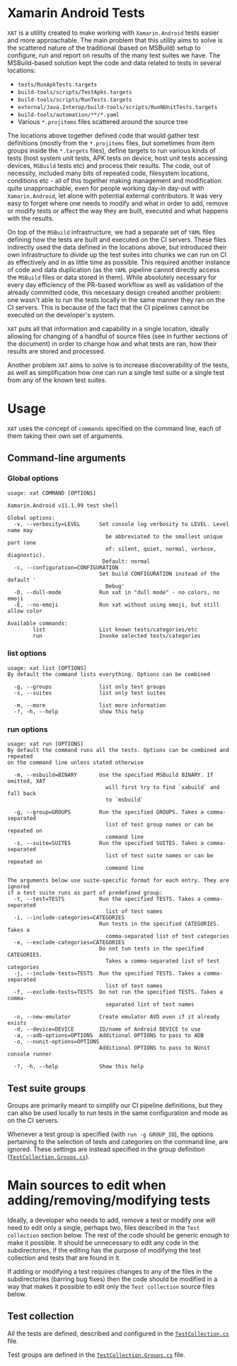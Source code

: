 # **X**amarin **A**ndroid **T**ests

`XAT` is a utility created to make working with `Xamarin.Android`
tests easier and more approachable.  The main problem that this
utility aims to solve is the scattered nature of the traditional
(based on MSBuild) setup to configure, run and report on results of
the many test suites we have.  The MSBuild-based solution kept the
code and data related to tests in several locations:

 * `tests/RunApkTests.targets`
 * `build-tools/scripts/TestApks.targets`
 * `build-tools/scripts/RunTests.targets`
 * `external/Java.Interop/build-tools/scripts/RunNUnitTests.targets`
 * `build-tools/automation/**/*.yaml`
 * Various `*.projitems` files scattered around the source tree

The locations above together defined code that would gather test
definitions (mostly from the `*.projitems` files, but sometimes from
item groups inside the `*.targets` files), define targets to run
various kinds of tests (host system unit tests, APK tests on device,
host unit tests accessing devices, `MSBuild` tests etc) and process
their results.  The code, out of necessity, included many bits of
repeated code, filesystem locations, conditions etc - all of this
together making management and modification quite unapproachable, even
for people working day-in day-out with `Xamarin.Android`, let alone
with potential external contributors.  It was very easy to forget
where one needs to modify and what in order to add, remove or modify
tests or affect the way they are built, executed and what happens with
the results.

On top of the `MSBuild` infrastructure, we had a separate set of
`YAML` files defining how the tests are built and executed on the CI
servers.  These files indirectly used the data  defined in the
locations above, but introduced their own infrastructure to divide up
the test suites into chunks we can run on CI as effectively and in as
little time as possible.  This required another instance of code and
data duplication (as the `YAML` pipeline cannot directly access the
`MSBuild` files or data stored in them). While absolutely necessary
for every day efficiency of the PR-based workflow as well as
validation of the already committed code, this necessary design
created another problem: one wasn't able to run the tests locally in
the same manner they ran on the CI servers.  This is because of the
fact that the CI pipelines cannot be executed on the developer's
system.

`XAT` puts all that information and capability in a single location,
ideally allowing for changing of a handful of source files (see in
further sections of the document) in order to change how and what
tests are ran, how their results are stored and processed. 

Another problem `XAT` aims to solve is to increase discoverability of
the tests, as well as simplification how one can run a single test
suite or a single test from any of the known test suites.

# Usage

`XAT` uses the concept of `commands` specified on the command line,
each of them taking their own set of arguments.

## Command-line arguments

### Global options
    usage: xat COMMAND [OPTIONS]

    Xamarin.Android v11.1.99 test shell

    Global options:
      -v, --verbosity=LEVEL      Set console log verbosity to LEVEL. Level name may
                                   be abbreviated to the smallest unique part (one
                                   of: silent, quiet, normal, verbose, diagnostic).
                                  Default: normal
      -c, --configuration=CONFIGURATION
                                 Set build CONFIGURATION instead of the default '
                                   Debug'
      -D, --dull-mode            Run xat in "dull mode" - no colors, no emoji
      -E, --no-emoji             Run xat without using emoji, but still allow color

    Available commands:
            list                 List known tests/categories/etc
            run                  Invoke selected tests/categories

### list options

    usage: xat list [OPTIONS]
    By default the command lists everything. Options can be combined
    
      -g, --groups               list only test groups
      -s, --suites               list only test suites
    
      -m, --more                 list more information
      -?, -h, --help             show this help

### run options

	usage: xat run [OPTIONS]
    By default the command runs all the tests. Options can be combined and repeated
    on the command line unless stated otherwise

      -m, --msbuild=BINARY       Use the specified MSBuild BINARY. If omitted, XAT
                                   will first try to find `xabuild` and fall back
                                   to `msbuild`

      -g, --group=GROUPS         Run the specified GROUPS. Takes a comma-separated
                                   list of test group names or can be repeated on
                                   command line
      -s, --suite=SUITES         Run the specified SUITES. Takes a comma-separated
                                   list of test suite names or can be repeated on
                                   command line

    The arguments below use suite-specific format for each entry. They are ignored
    if a test suite runs as part of predefined group:
      -t, --test=TESTS           Run the specified TESTS. Takes a comma-separated
                                   list of test names
      -i, --include-categories=CATEGORIES
                                 Run tests in the specified CATEGORIES. Takes a
                                   comma-separated list of test categories
      -e, --exclude-categories=CATEGORIES
                                 Do not tun tests in the specified CATEGORIES.
                                   Takes a comma-separated list of test categories
      -j, --include-tests=TESTS  Run the specified TESTS. Takes a comma-separated
                                   list of test names
      -f, --exclude-tests=TESTS  Do not run the specified TESTS. Takes a comma-
                                   separated list of test names

      -n, --new-emulator         Create emulator AVD even if it already exists
      -d, --device=DEVICE        ID/name of Android DEVICE to use
      -a, --adb-options=OPTIONS  Additional OPTIONS to pass to ADB
      -o, --nunit-options=OPTIONS
                                 Additional OPTIONS to pass to NUnit console runner

      -?, -h, --help             Show this help
  
## Test suite groups

Groups are primarily meant to simplify our CI pipeline definitions,
but they can also be used locally to run tests in the same
configuration and mode as on the CI servers.

Whenever a test group is specified (with `run -g GROUP_ID`), the
options pertaining to the selection of tests and categories on the
command line, are ignored.  These settings are instead specified in
the group definition ([`TestCollection.Groups.cs`](TestCollection.Groups)). 

# Main sources to edit when adding/removing/modifying tests

Ideally, a developer who needs to add, remove a test or modify one
will need to edit only a single, perhaps two, files described in the
`Test collection` section below.  The rest of the code should be
generic enough to make it possible.  It should be unnecessary to edit
any code in the subdirectories, if the editing has the purpose of
modifying the test collection and tests that are found in it.

If adding or modifying a test requires changes to any of the files in
the subdirectories (barring bug fixes) then the code should be
modified in a way that makes it possible to edit only the `Test
collection` source files below.

## Test collection

All the tests are defined, described and configured in the
[`TestCollection.cs`](TestCollection.cs) file.

Test groups are defined in the
[`TestCollection.Groups.cs`](TestCollection.Groups.cs) file.

